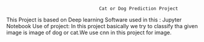                                       Cat or Dog Prediction Project
This Project is based on Deep learning
Software used in this : Jupyter Notebook
Use of project: In this project basically we try to classify tha given image is image of dog or cat.We use cnn in this project for image. 
